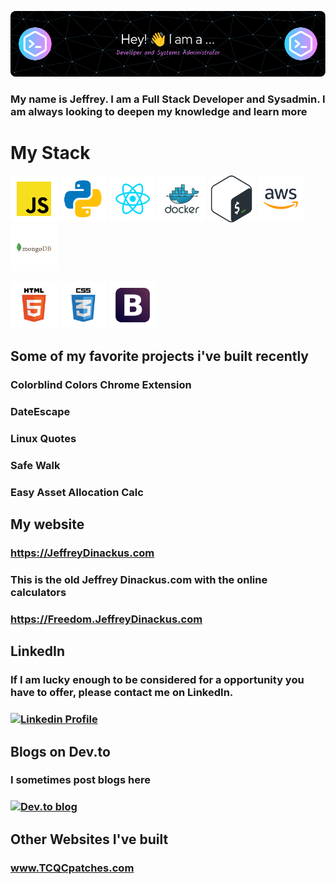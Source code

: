![Header](./github-header-image.png)

### My name is Jeffrey. I am a Full Stack Developer and Sysadmin. I am always looking to deepen my knowledge and learn more

# My Stack

<span style="display: inline-block;"><img src="./javascript.svg" alt="Javascript" height="75" width="75" />
<img src="./python.svg" alt="Python" height="75" width="75" />
<img src="./react.svg" alt="React" height="75" width="75" />
<img src="./docker.svg" alt="Docker" height="75" width="75" />
<img src="./bash.svg" alt="css" height="75" width="75" />
<img src="./amazon.svg" alt="Amazon" height="75" width="75" />
<img src="./mongodb.svg" alt="mongodb" height="75" width="75" />

<img src="./html.svg" alt="html" height="75" width="75" />
<img src="./css.svg" alt="css" height="75" width="75" />
<img src="./boostrap.svg" alt="css" height="75" width="75" /></span>

<!--<span style="display: inline-block;"><img alt="Javascript Static Badge" src="https://img.shields.io/badge/JavaScript-blue">&nbsp;<img alt="Python Static Badge" src="https://img.shields.io/badge/Python-darkgreen">
<img alt="Flask Static Badge" src="https://img.shields.io/badge/Flask-limegreen">
<img alt="Powershell Static Badge" src="https://img.shields.io/badge/Powershell-black">
<img alt="Heroku Static Badge" src="https://img.shields.io/badge/Heroku-430098">
<img alt="AWS Static Badge" src="https://img.shields.io/badge/AWS-yellow">
<img alt="Bash Static Badge" src="https://img.shields.io/badge/Bash-white">
<img alt="React Static Badge" src="https://img.shields.io/badge/React-teal">
<img alt="BulmaCSS Static Badge" src="https://img.shields.io/badge/Bulma-00D1B2">
<img alt="Twilio Static Badge" src="https://img.shields.io/badge/Twilio-990000">
<img alt="HTML Static Badge" src="https://img.shields.io/badge/HTML5+Bootstrap5+CSS3-6610F2">
<img alt="Debian Static Badge" src="https://img.shields.io/badge/Debian-purple">
<img alt="Google Fonts Static Badge" src="https://img.shields.io/badge/Google Fonts-red">
<img alt="Google Cloud Static Badge" src="https://img.shields.io/badge/Google Cloud-0F9D58">
<img alt="Express Static Badge" src="https://img.shields.io/badge/Express-16558F">
<img alt="MySQL Static Badge" src="https://img.shields.io/badge/MySQL-00758F">
<img alt="VSCode Static Badge" src="https://img.shields.io/badge/VSCode-lightblue">
<img alt="Emmett Static Badge" src="https://img.shields.io/badge/Emmett-03c04a"></span>-->

## Some of my favorite projects i've built recently

### Colorblind Colors Chrome Extension

### DateEscape

### Linux Quotes

### Safe Walk

### Easy Asset Allocation Calc

## My website

### <p>https://JeffreyDinackus.com</p>

### <p>This is the old Jeffrey Dinackus.com with the online calculators</p>

### <p>https://Freedom.JeffreyDinackus.com</p>

## LinkedIn

### <p>If I am lucky enough to be considered for a opportunity you have to offer, please contact me on LinkedIn.</p>

### <a href="https://www.linkedin.com/in/jeffdinackus/">![Linkedin Profile](https://img.shields.io/badge/linkedin-%230077B5.svg?style=for-the-badge&logo=linkedin&logoColor=white)</a>

## Blogs on Dev.to

### I sometimes post blogs here

### <a href="https://dev.to/jeffreydinackus">![Dev.to blog](https://img.shields.io/badge/dev.to-0A0A0A?style=for-the-badge&logo=dev.to&logoColor=white)</a>

## Other Websites I've built

### <p>www.TCQCpatches.com</p>

<!--
**JeffreyDinackus/JeffreyDinackus** is a ✨ _special_ ✨ repository because its `README.md` (this file) appears on your GitHub profile.

Here are some ideas to get you started:

- 🔭 I’m currently working on ...
- 🌱 I’m currently learning ...
- 👯 I’m looking to collaborate on ...
- 🤔 I’m looking for help with ...
- 💬 Ask me about ...
- 📫 How to reach me: ...
- 😄 Pronouns: ...
- ⚡ Fun fact: ...
-->
